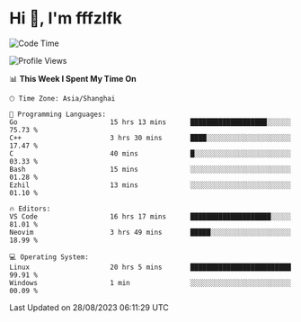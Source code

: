 # Hi 👋, I'm fffzlfk

<!--START_SECTION:waka-->
![Code Time](http://img.shields.io/badge/Code%20Time-371%20hrs%2010%20mins-blue)

![Profile Views](http://img.shields.io/badge/Profile%20Views-0-blue)

📊 **This Week I Spent My Time On** 

```text
🕑︎ Time Zone: Asia/Shanghai

💬 Programming Languages: 
Go                       15 hrs 13 mins      ███████████████████░░░░░░   75.73 % 
C++                      3 hrs 30 mins       ████░░░░░░░░░░░░░░░░░░░░░   17.47 % 
C                        40 mins             █░░░░░░░░░░░░░░░░░░░░░░░░   03.33 % 
Bash                     15 mins             ░░░░░░░░░░░░░░░░░░░░░░░░░   01.28 % 
Ezhil                    13 mins             ░░░░░░░░░░░░░░░░░░░░░░░░░   01.10 % 

🔥 Editors: 
VS Code                  16 hrs 17 mins      ████████████████████░░░░░   81.01 % 
Neovim                   3 hrs 49 mins       █████░░░░░░░░░░░░░░░░░░░░   18.99 % 

💻 Operating System: 
Linux                    20 hrs 5 mins       █████████████████████████   99.91 % 
Windows                  1 min               ░░░░░░░░░░░░░░░░░░░░░░░░░   00.09 % 
```


 Last Updated on 28/08/2023 06:11:29 UTC
<!--END_SECTION:waka-->
